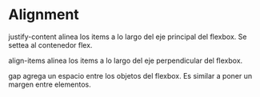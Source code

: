 # Alignment

justify-content alinea los items a lo largo del eje principal del flexbox. Se settea al contenedor flex.

align-items alinea los items a lo largo del eje perpendicular del flexbox.

gap agrega un espacio entre los objetos del flexbox. Es similar a poner un margen entre elementos.